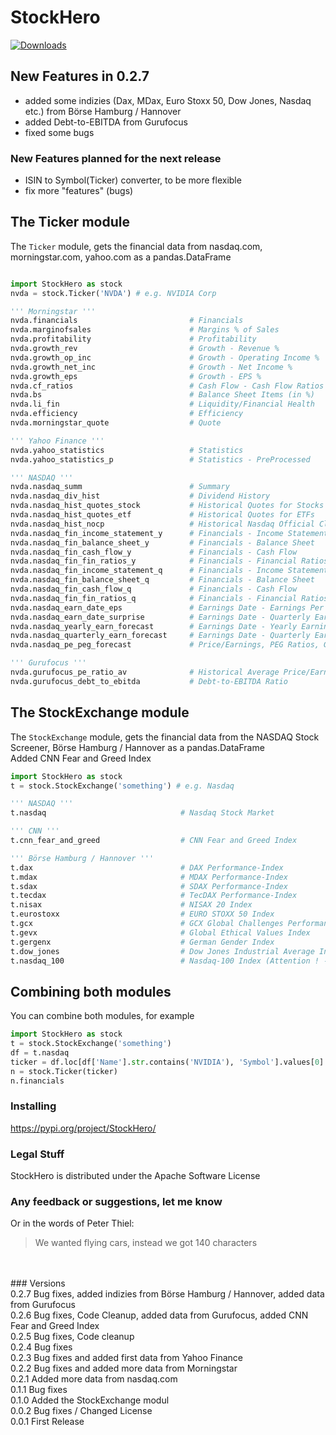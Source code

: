 # StockHero

[![Downloads](https://pepy.tech/badge/stockhero)](https://pepy.tech/project/stockhero)

## New Features in 0.2.7
* added some indizies (Dax, MDax, Euro Stoxx 50, Dow Jones, Nasdaq etc.) from Börse Hamburg / Hannover
* added Debt-to-EBITDA from Gurufocus
* fixed some bugs

### New Features planned for the next release
- ISIN to Symbol(Ticker) converter, to be more flexible
- fix more "features" (bugs)

## The Ticker module
The ```Ticker``` module, gets the financial data from nasdaq.com, morningstar.com, yahoo.com as a pandas.DataFrame <br>

```python

import StockHero as stock
nvda = stock.Ticker('NVDA') # e.g. NVIDIA Corp

''' Morningstar '''
nvda.financials                         # Financials
nvda.marginofsales                      # Margins % of Sales
nvda.profitability                      # Profitability
nvda.growth_rev                         # Growth - Revenue %
nvda.growth_op_inc                      # Growth - Operating Income %
nvda.growth_net_inc                     # Growth - Net Income %
nvda.growth_eps                         # Growth - EPS %
nvda.cf_ratios                          # Cash Flow - Cash Flow Ratios
nvda.bs                                 # Balance Sheet Items (in %)
nvda.li_fin                             # Liquidity/Financial Health
nvda.efficiency                         # Efficiency
nvda.morningstar_quote                  # Quote

''' Yahoo Finance '''
nvda.yahoo_statistics                   # Statistics
nvda.yahoo_statistics_p                 # Statistics - PreProcessed

''' NASDAQ '''
nvda.nasdaq_summ                        # Summary
nvda.nasdaq_div_hist                    # Dividend History
nvda.nasdaq_hist_quotes_stock           # Historical Quotes for Stocks
nvda.nasdaq_hist_quotes_etf             # Historical Quotes for ETFs
nvda.nasdaq_hist_nocp                   # Historical Nasdaq Official Closing Price (NOCP)
nvda.nasdaq_fin_income_statement_y      # Financials - Income Statement - Yearly
nvda.nasdaq_fin_balance_sheet_y         # Financials - Balance Sheet    - Yearly
nvda.nasdaq_fin_cash_flow_y             # Financials - Cash Flow        - Yearly
nvda.nasdaq_fin_fin_ratios_y            # Financials - Financial Ratios - Yearly
nvda.nasdaq_fin_income_statement_q      # Financials - Income Statement - Quarterly
nvda.nasdaq_fin_balance_sheet_q         # Financials - Balance Sheet    - Quarterly
nvda.nasdaq_fin_cash_flow_q             # Financials - Cash Flow        - Quarterly
nvda.nasdaq_fin_fin_ratios_q            # Financials - Financial Ratios - Quarterly
nvda.nasdaq_earn_date_eps               # Earnings Date - Earnings Per Share
nvda.nasdaq_earn_date_surprise          # Earnings Date - Quarterly Earnings Surprise Amount
nvda.nasdaq_yearly_earn_forecast        # Earnings Date - Yearly Earnings Forecast 
nvda.nasdaq_quarterly_earn_forecast     # Earnings Date - Quarterly Earnings Forecast 
nvda.nasdaq_pe_peg_forecast             # Price/Earnings, PEG Ratios, Growth Rates Forecast

''' Gurufocus '''
nvda.gurufocus_pe_ratio_av              # Historical Average Price/Earnings-Ratio
nvda.gurufocus_debt_to_ebitda           # Debt-to-EBITDA Ratio
```

## The StockExchange module
The ```StockExchange``` module, gets the financial data from the NASDAQ Stock Screener, Börse Hamburg / Hannover as a pandas.DataFrame <br>
Added CNN Fear and Greed Index

```python
import StockHero as stock
t = stock.StockExchange('something') # e.g. Nasdaq

''' NASDAQ '''
t.nasdaq                              # Nasdaq Stock Market

''' CNN '''
t.cnn_fear_and_greed                  # CNN Fear and Greed Index

''' Börse Hamburg / Hannover '''
t.dax                                 # DAX Performance-Index
t.mdax                                # MDAX Performance-Index
t.sdax                                # SDAX Performance-Index
t.tecdax                              # TecDAX Performance-Index
t.nisax                               # NISAX 20 Index
t.eurostoxx                           # EURO STOXX 50 Index
t.gcx                                 # GCX Global Challenges Performance-Index
t.gevx                                # Global Ethical Values Index
t.gergenx                             # German Gender Index
t.dow_jones                           # Dow Jones Industrial Average Index (Attention ! - Index is not provided correctly from provider site)
t.nasdaq_100                          # Nasdaq-100 Index (Attention ! - Index is not provided correctly from provider site)
```

## Combining both modules
You can combine both modules, for example
```python
import StockHero as stock
t = stock.StockExchange('something')
df = t.nasdaq
ticker = df.loc[df['Name'].str.contains('NVIDIA'), 'Symbol'].values[0]
n = stock.Ticker(ticker)
n.financials
```

### Installing
https://pypi.org/project/StockHero/

### Legal Stuff

StockHero is distributed under the Apache Software License

### Any feedback or suggestions, let me know
Or in the words of Peter Thiel:
> We wanted flying cars, instead we got 140 characters
<br>
<br>
### Versions <br>
0.2.7 Bug fixes, added indizies from Börse Hamburg / Hannover, added data from Gurufocus <br>
0.2.6 Bug fixes, Code Cleanup, added data from Gurufocus, added CNN Fear and Greed Index <br>
0.2.5 Bug fixes, Code cleanup <br>
0.2.4 Bug fixes <br>
0.2.3 Bug fixes and added first data from Yahoo Finance <br>
0.2.2 Bug fixes and added more data from Morningstar <br>
0.2.1 Added more data from nasdaq.com <br>
0.1.1 Bug fixes <br>
0.1.0 Added the StockExchange modul <br>
0.0.2 Bug fixes / Changed License <br>
0.0.1 First Release
